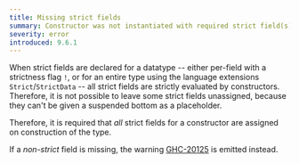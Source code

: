 ```yaml
---
title: Missing strict fields
summary: Constructor was not instantiated with required strict field(s).
severity: error
introduced: 9.6.1
---
```


When strict fields are declared for a datatype -- either per-field with a strictness flag `!`,  or for an entire type using the language extensions `Strict`/`StrictData` -- all strict fields are strictly evaluated by constructors. Therefore, it is not possible to leave some strict fields unassigned, because they can't be given a suspended bottom as a placeholder.

Therefore, it is required that *all* strict fields for a constructor are assigned on construction of the type.

If a *non-strict* field is missing, the warning [GHC-20125](/messages/GHC-20125/index.html) is emitted instead.
